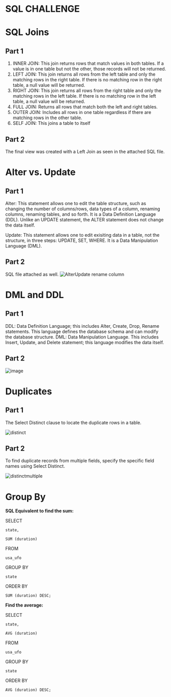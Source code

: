 # SQL CHALLENGE
# SQL Joins
## Part 1
1) INNER JOIN: This join returns rows that match values in both tables. 
If a value is in one table but not the other, those records will not be returned.
2) LEFT JOIN: This join returns all rows from the left table and only the matching rows 
in the right table. If there is no matching row in the right table, a null value will be returned.
3) RIGHT JOIN: This join returns all rows from the right table and only the matching rows 
in the left table. If there is no matching row in the left table, a null value will be returned.
4) FULL JOIN: Returns all rows that match both the left and right tables. 
5) OUTER JOIN: Includes all rows in one table regardless if there are matching rows in the other table.
6) SELF JOIN: This joins a table to itself
## Part 2
The final view was created with a Left Join as seen in the attached SQL file.

# Alter vs. Update
## Part 1
Alter: This statement allows one to edit the table structure, such as changing the number of columns/rows, data types of a column, renaming columns, renaming tables,
and so forth. It is a Data Definition Language (DDL). Unlike an UPDATE statement, the ALTER statement does not change the data itself. 

Update: This statement allows one to edit exisiting data in a table, not the structure, in three steps: UPDATE, SET, WHERE. It is a Data Manipulation Language (DML). 

## Part 2
SQL file attached as well.
![AlterUpdate rename column](https://user-images.githubusercontent.com/70446836/100292643-0c498a00-2f4f-11eb-847e-11809a371d38.PNG)

# DML and DDL
## Part 1
DDL: Data Definition Language; this includes Alter, Create, Drop, Rename statements. This language defines the database schema and can modify the database structure. 
DML: Data Manipulation Language. This includes Insert, Update, and Delete statement; this language modifies the data itself. 
## Part 2
![image](https://user-images.githubusercontent.com/70446836/100293532-086b3700-2f52-11eb-8205-e2ea5c8edb3d.png)

# Duplicates
## Part 1
The Select Distinct clause to locate the duplicate rows in a table. 

![distinct](https://user-images.githubusercontent.com/70446836/100296586-9f3bf180-2f5a-11eb-92e4-59b1c4b99afa.PNG)

## Part 2
To find duplicate records from multiple fields, specify the specific field names using Select Distinct.

![distinctmultiple](https://user-images.githubusercontent.com/70446836/100296585-9ea35b00-2f5a-11eb-82fe-f5d4636203da.PNG)

# Group By
**SQL Equivalent to find the sum:**

SELECT

	state,
	
	SUM (duration)

FROM

	usa_ufo

GROUP BY

	state

ORDER BY

	SUM (duration) DESC;
  
**Find the average:**

SELECT
	
	state,
	
	AVG (duration)
FROM
	
	usa_ufo

GROUP BY

	state

ORDER BY

	AVG (duration) DESC;
  
